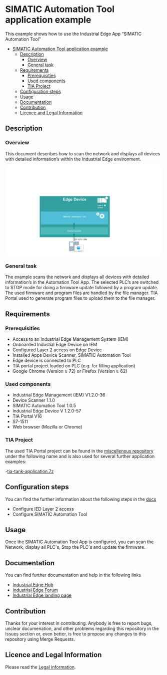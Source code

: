 # SIMATIC Automation Tool application example

This example shows how to use the Industrial Edge App “SIMATIC Automation Tool” 

- [SIMATIC Automation Tool application example](#simatic-automation-tool-application-example)
  - [Description](#description)
    - [Overview](#overview)
    - [General task](#general-task)
  - [Requirements](#requirements)
    - [Prerequisities](#prerequisities)
    - [Used components](#used-components)
    - [TIA Project](#tia-project)
  - [Configuration steps](#configuration-steps)
  - [Usage](#usage)
  - [Documentation](#documentation)
  - [Contribution](#contribution)
  - [Licence and Legal Information](#licence-and-legal-information)


## Description

### Overview

This document describes how to scan the network and displays all devices with detailed information’s within the Industrial Edge environment.

![overview](docs/graphics/Overview.PNG)

### General task

The example scans the network and displays all devices with detailed information’s in the Automation Tool App. The selected PLC’s are switched to STOP mode for doing a firmware update followed by a program update. The used firmware and program files are handled by the file manager. TIA Portal used to generate program files to upload them to the file manager.

## Requirements

### Prerequisities

- Access to an Industrial Edge Management System (IEM)
- Onboarded Industial Edge Device on IEM
- Configured Layer 2 access on Edge Device
- Installed Apps Device Scanner, SIMATIC Automation Tool
- Edge device is connected to PLC
- TIA portal project loaded on PLC (e.g. for filling application)
- Google Chrome (Version ≥ 72) or Firefox (Version ≥ 62)

### Used components

- Industrial Edge Management (IEM) V1.2.0-36
- Device Scanner 1.1.0
- SIMATIC Automation Tool 1.0.5
- Industrial Edge Device V 1.2.0-57
- TIA Portal V16
- S7-1511
- Web browser (Mozilla or Chrome)

### TIA Project

The used TIA Portal project can be found in the [miscellenous repository](https://github.com/industrial-edge/miscellenous) under the following name and is also used for several further application examples:

-[tia-tank-application.7z](https://github.com/industrial-edge/miscellaneous/blob/main/tank%20application/tia-tank-application.7z)

## Configuration steps

You can find the further information about the following steps in the [docs](docs/Installation.md)
- Configure IED Layer 2 access
- Configure SIMATIC Automation Tool

## Usage

Once the SIMATIC Automation Tool App is configured, you can scan the Network, display all PLC´s, Stop the PLC´s and update the firmware.

## Documentation

You can find further documentation and help in the following links
  - [Industrial Edge Hub](https://iehub.eu1.edge.siemens.cloud/#/documentation)
  - [Industrial Edge Forum](https://www.siemens.com/industrial-edge-forum)
  - [Industrial Edge landing page](https://new.siemens.com/global/en/products/automation/topic-areas/industrial-edge/simatic-edge.html)
  
## Contribution

Thanks for your interest in contributing. Anybody is free to report bugs, unclear documenation, and other problems regarding this repository in the Issues section or, even better, is free to propose any changes to this repository using Merge Requests.

## Licence and Legal Information

Please read the [Legal information](LICENSE.md).
